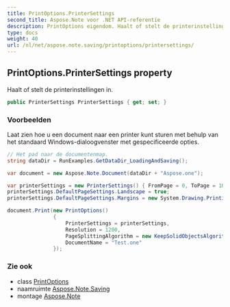 ```yaml
---
title: PrintOptions.PrinterSettings
second_title: Aspose.Note voor .NET API-referentie
description: PrintOptions eigendom. Haalt of stelt de printerinstellingen in.
type: docs
weight: 40
url: /nl/net/aspose.note.saving/printoptions/printersettings/
---
```

## PrintOptions.PrinterSettings property

Haalt of stelt de printerinstellingen in.

```csharp
public PrinterSettings PrinterSettings { get; set; }
```

### Voorbeelden

Laat zien hoe u een document naar een printer kunt sturen met behulp van het standaard Windows-dialoogvenster met gespecificeerde opties.

```csharp
// Het pad naar de documentenmap.
string dataDir = RunExamples.GetDataDir_LoadingAndSaving();

var document = new Aspose.Note.Document(dataDir + "Aspose.one");

var printerSettings = new PrinterSettings() { FromPage = 0, ToPage = 10 };
printerSettings.DefaultPageSettings.Landscape = true;
printerSettings.DefaultPageSettings.Margins = new System.Drawing.Printing.Margins(50, 50, 150, 50);

document.Print(new PrintOptions()
               {
                   PrinterSettings = printerSettings,
                   Resolution = 1200,
                   PageSplittingAlgorithm = new KeepSolidObjectsAlgorithm(),
                   DocumentName = "Test.one"
               });
```

### Zie ook

* class [PrintOptions](../)
* naamruimte [Aspose.Note.Saving](../../printoptions/)
* montage [Aspose.Note](../../../)


